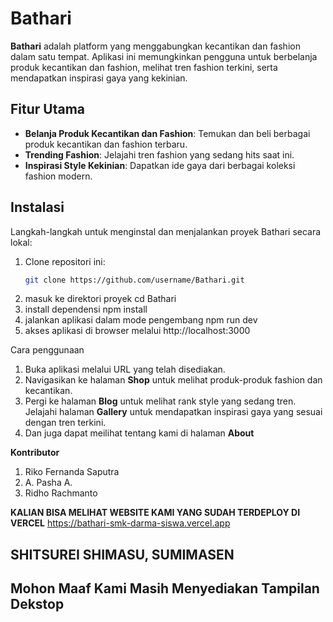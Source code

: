 # Bathari

**Bathari** adalah platform yang menggabungkan kecantikan dan fashion dalam satu tempat. Aplikasi ini memungkinkan pengguna untuk berbelanja produk kecantikan dan fashion, melihat tren fashion terkini, serta mendapatkan inspirasi gaya yang kekinian.

## Fitur Utama

- **Belanja Produk Kecantikan dan Fashion**: Temukan dan beli berbagai produk kecantikan dan fashion terbaru.
- **Trending Fashion**: Jelajahi tren fashion yang sedang hits saat ini.
- **Inspirasi Style Kekinian**: Dapatkan ide gaya dari berbagai koleksi fashion modern.

## Instalasi

Langkah-langkah untuk menginstal dan menjalankan proyek Bathari secara lokal:

1. Clone repositori ini:
   ```bash
   git clone https://github.com/username/Bathari.git
2. masuk ke direktori proyek
   cd Bathari
3. install dependensi
   npm install
4. jalankan aplikasi dalam mode pengembang
   npm run dev
5. akses aplikasi di browser melalui http://localhost:3000


Cara penggunaan
1. Buka aplikasi melalui URL yang telah disediakan.
2. Navigasikan ke halaman **Shop** untuk melihat produk-produk fashion dan kecantikan.
3. Pergi ke halaman **Blog** untuk melihat rank style yang sedang tren.
Jelajahi halaman **Gallery** untuk mendapatkan inspirasi gaya yang sesuai dengan tren terkini.
4. Dan juga dapat meilihat tentang kami di halaman **About**

**Kontributor**
1. Riko Fernanda Saputra
2. A. Pasha A.
3. Ridho Rachmanto


**KALIAN BISA MELIHAT WEBSITE KAMI YANG SUDAH TERDEPLOY DI VERCEL**
https://bathari-smk-darma-siswa.vercel.app

## SHITSUREI SHIMASU, SUMIMASEN
## Mohon Maaf Kami Masih Menyediakan Tampilan Dekstop 
